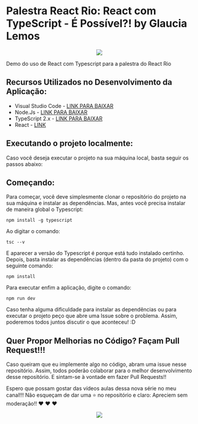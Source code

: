 # Palestra React Rio: React com TypeScript - É Possível?! by Glaucia Lemos

<p align="center">
  <img src="https://imageshack.com/a/img924/5079/82gn9b.gif"/>
</p>



Demo do uso de React com Typescript para a palestra do React Rio

## Recursos Utilizados no Desenvolvimento da Aplicação:

- Visual Studio Code - [LINK PARA BAIXAR](https://code.visualstudio.com/)
- Node.Js - [LINK PARA BAIXAR](https://nodejs.org/en/)
- TypeScript 2.x - [LINK PARA BAIXAR](https://www.typescriptlang.org/)
- React - [LINK](https://reactjs.org/)

## Executando o projeto localmente:

Caso você deseja executar o projeto na sua máquina local, basta seguir os passos abaixo:

## Começando:

Para começar, você deve simplesmente clonar o repositório do projeto na sua máquina e instalar as dependências. Mas, antes você precisa instalar de maneira global o Typescript:

```
npm install -g typescript
```

Ao digitar o comando:

```
tsc --v 
```

E aparecer a versão do Typescript é porque está tudo instalado certinho.
Depois, basta instalar as dependências (dentro da pasta do projeto) com o seguinte comando:

```
npm install
```

Para executar enfim a aplicação, digite o comando:

```
npm run dev
```

Caso tenha alguma dificuldade para instalar as dependências ou para executar o projeto peço que abre uma Issue sobre o problema. Assim, poderemos todos juntos discutir o que aconteceu! :D

## Quer Propor Melhorias no Código? Façam Pull Request!!!

Caso queiram que eu implemente algo no código, abram uma issue nesse repositório. Assim, todos poderão colaborar para o melhor desenvolvimento desse repositório. E sintam-se à vontade em fazer Pull Requests!!


Espero que possam gostar das vídeos aulas dessa nova série no meu canal!!! Não esqueçam de dar uma :star: no repositório e claro: Apreciem sem moderação!! :heart: :heart: :heart:


<p align="center">
  <img src="https://i.imgur.com/dLSzYDT.gif"/>  
</p>
